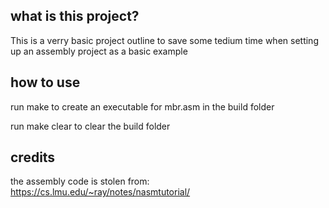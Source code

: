 ## what is this project? 
This is a verry basic project outline to save some tedium time when setting up an assembly project as a basic example

## how to use

run make to create an executable for mbr.asm in the build folder

run make clear to clear the build folder

## credits
the assembly code is stolen from: https://cs.lmu.edu/~ray/notes/nasmtutorial/